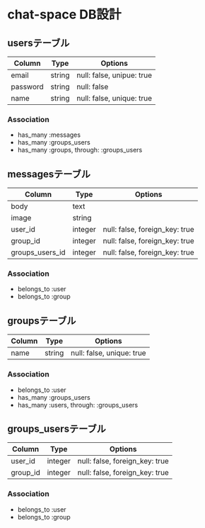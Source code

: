 

# chat-space DB設計
## usersテーブル
|Column|Type|Options|
|------|----|-------|
|email|string|null: false, unipue: true|
|password|string|null: false|
|name|string|null: false, unique: true|
### Association
- has_many  :messages
- has_many :groups_users
- has_many :groups,  through:   :groups_users

## messagesテーブル
|Column|Type|Options|
|------|----|-------|
|body|text|
|image|string|
|user_id|integer|null: false, foreign_key: true|
|group_id|integer|null: false, foreign_key: true|
|groups_users_id|integer|null: false, foreign_key: true|
### Association
- belongs_to :user
- belongs_to :group

## groupsテーブル
|Column|Type|Options|
|------|----|-------
|name|string|null: false, unique: true|
### Association
- belongs_to :user
- has_many  :groups_users
- has_many  :users,  through:  :groups_users

## groups_usersテーブル
|Column|Type|Options|
|------|----|-------|
|user_id|integer|null: false, foreign_key: true|
|group_id|integer|null: false, foreign_key: true|
### Association
- belongs_to :user
- belongs_to :group